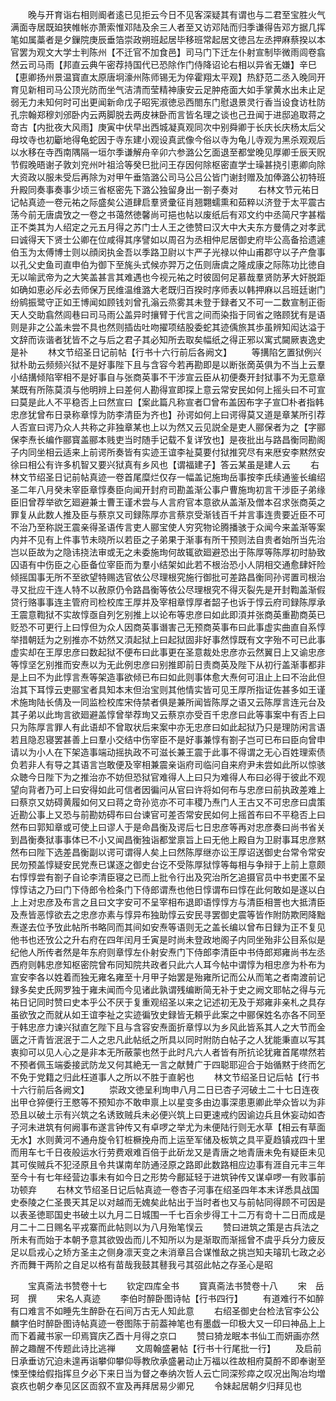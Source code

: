 <!-- { "loadSidebar": true } -->
　　晚与开育诣右相则阍者逺已见拒云今日不见客深疑其有谓也与二君至宝胜火气满面寺居既廹狭帷帐亦萧索惟邓陆及余三人者至又访邓陆而归季谦得告邓方据几挥笔如属藁者是夕鏁院庚辰垂箔崇政朔班起居毕移班常起居文徳吕左丞押麻蔡揆以本官罢为观文大学士判陈州【不迁官不加食邑】司马门下迁左仆射宣制毕微雨闾卷翕然云司马雨【邦直云典午密荐持国代已恐除作门侍降诏论右相以异省无嫌】辛巳【恵卿扬州景温寳直太原唐坰濠州陈师锡无为倅霍翔太平观】热舒范二丞入晚同开育见新相司马公顶光防而坐气洁清而莹精神康安云足肿疮面大如手掌黄水出未止足弱无力未知何时可出更闻新命戊子昭宪淑徳忌西閤东门慰退景灵行香当设食访杜防孔宗翰郑穆刘邠卧内云两脚脱去两皮袜卧而言皆名理之谈也己丑闻于进邸追取蒋之竒古【内批夜大风雨】庚寅中伏早出西城凝真观同次中别舜卿于长庆长庆杨太后父母坟寺也初斸地得龟蛇因于寺东建小观设真武像今俗以寺为龟儿寺观为黑杀观观后以水移在寺西南隅隔一垣尔季谦解舟辛卯六参潞公乞面退至都堂晚见厚卿壬辰天贶节假晚晤谢子敦刘兖州叶祖洽等癸巳批问王存因何除枢密直学士璪甚挠引恵卿向除大资政以服未受后再除为对甲午垂箔潞公司马公吕公皆门谢封赠及加俸潞公初特班升殿同奏事奏事少顷三省枢密先下潞公独留身出一劄子奏对
　　右林文节元祐日记帖真迹一卷元祐之际盛矣公道肆启羣贤彚征肖翘翾蠕熏和茹粹以济登于太平震古荡今前无唐虞攷之一卷之书蔼然徳馨尚可挹也帖以废纸后有邓文约中丞简尺字甚楷正不类其为人绍定之元五月得之苏门士人王之徳赞曰汉大中大夫东方曼倩之对孝武曰诚得天下贤士公卿在位咸得其序譬如以周召为丞相仲尼居御史府毕公高备拾遗遽伯玉为太傅博士则以顔闵执金吾以季路卫尉以卞严子光禄以仲山甫郡守以子产詹事以孔父史鱼司直申伯为御下至旄头式候亦羿万之伍则唐虞之隆成康之际陈功比徳自无以喻武帝为之大笑盖甚言其难遇也今视元祐之时彼固何足慕哉羣贤防茅大奸脱距如确如恵必斥必去师保万民维温维潞大老既归百揆时序师表以韩押麻以吕班廷谢门纷鹓振鹭守正如王博闻如顾钱刘曾孔滃云烝雾其未登于録者又不可一二数宣制正衙天人交助翕然闾巷曰司马雨公盖异时攘臂于代言之间而染指于同省之赂顾犹有是语则是非之公盖未尝不具也然则插齿吐吻擢项结股委蛇其迹偊旅其歩虽辨知闳达溢于文辞而诙谐者犹皆不之与后之君子其必知所去取矣幅纸之得正邪以寓式闚厥衷逸史是补
　　林文节绍圣日记前帖【行书十六行前后各阙文】
　　等搆陷乞置狱例兴狱朴助云频频兴狱不是好事陛下且与含容今若再勘即是以断张啇英俱为不当上云羣小结搆倾陷宰相不是好事自与张商英事不干涉宣云臣从初便奏开封狱事不为无意章某既有所陈莫湏与他明辨上曰差何人勘得宣即探上意云常安民如何上摇头曰不可宣曰莫是此人不平稳否上曰然宣曰【案此篇凡称宣者□曾布盖因布字子宣□朴者指韩忠彦犹曾布日录称章惇为防李清臣为齐也】孙谔如何上曰谔得莫又道是章某所引荐人否宣曰谔乃众人共称之非独章某也上以为然又云见説全是吏人郦保者为之【字郦保李焘长编作郦寳盖郦本贱吏当时随手记载不复详攷也】是夜批出与路昌衡同勘阁子内同坐相云适来上前谔所奏皆有实迹王谊李祉莫要付狱推究尽有来厯安李黙然安徐曰相公有许多机智又要兴狱真有乡风也【谓福建子】答云某虽是建人云
　　右林文节绍圣日记前帖真迹一卷首尾糜烂仅存一幅盖记施珣岳事按李氏续通鉴长编绍圣二年八月癸未宰臣章惇奏臣向闻开封府司勘盖渐公事户曹施珣初言干涉臣子弟缘臣旧曾荐举欲乞廻避兼士曹王谨术尝与人言府官本意欲从盖渐及僧本召求张商英之罪复从此数人推及臣与蔡京又司録陈厚亦言蔡京受渐钱百千并言事连贵要近臣不可不治乃至称説王震亲得圣语传言吏人郦宝使人穷究物论腾播骇于众闻今来盖渐等案内并不见有上件事节未晓所以若臣之子弟果于渐事有所干预则法自贵者始所当先治岂以臣故为之隐讳挠法审或无之未委施珣何故辄欲廻避恐出于陈厚等陈厚初时胁致囚语有中伤臣之心臣备位宰臣而为羣小结架如此若不根治恐小人阴相交通愈肆奸险倾摇国事无所不至欲望特赐选官依公尽理根究施行御批可差路昌衡同孙谔置司根治寻又批应干连人特不以赦原仍令路昌衡等依公尽理根究不得灭裂先是开封鞫盖渐假贷行赂事事连主管府司检校库王厚并及宰相章惇厚者韶子也诉于惇云府司録陈厚承王震意鞫狱不实故惇亟自列乞别推上以论布等忠彦曰如此即湏并张商英重勘商英已贬恐不可更行上曰惇但为众人因商英事谮害己无预商英事布曰此事虚实曲直自系惇举措朝廷为之别推亦不妨然又湏起狱上曰起狱固非好事然惇既有文字殆不可已此事虚实却在王厚忠彦曰数起狱不便布曰此事更在圣意裁处忠彦亦云然翼日上又谕忠彦等惇坚乞别推而安焘以为无此例忠彦曰别推即前日责商英及陛下从初行盖渐事都非是上曰不为此惇言焘等架造事欲倾已布曰如此则事体愈大焘何可沮止上曰不治此但治其下耳惇云吏郦宝者具知本末但治宝则其他情实皆可见王厚所指证佐甚多如王谨术施珣陆长倩及一同监检校库宋侍禁者俱是兼所闻皆陈厚之语又云陈厚言连元台及其子弟以此珣言欲廻避盖惇曾举荐珣又云蔡京亦受百千忠彦曰此等事案中有否上曰只为陈厚言罪人有此语却不曾取状后来案中亦无忠彦曰如此起狱乃只是理防闲言语若且隐忍寝罢甚善上曰羣小交结中伤宰臣不是好事兼惇有劄子岂可已布曰臣向曾申请以为小人在下架造事端动摇执政不可滋长兼王震于此事不得谓之无心百姓理索债负若非人有导之其语言岂敢便及宰相兼震亲诣府司临问自来府尹未尝如此所以惊骇众聴今日陛下为之推治亦不妨但恐狱官难得人上曰只为难得人布曰必得于彼此不观望向背者乃可上曰安得如此可信者因徧问从官曰许将如何布与忠彦曰前执政差难上曰蔡京又妨碍黄履如何又曰蒋之竒孙览亦不可丰稷乃焘门人王古又不可忠彦曰虞策近勘公事上又恐与前勘妨碍布曰台谏官可差否常安民如何上摇首布曰不平稳否上曰然布曰郭知章或可使上曰谬人于是命昌衡及谔后七日忠彦等再对忠彦奏曰尚书省关到昌衡奏狱事事体已不小又闻昌衡独诣都堂禀旨上曰无他上殿自为卫尉事耳忠彦黙然布曰陛下选差昌衡副以谔可谓得人矣上曰然陈厚继亦讼王厚诏送御史台常令常安民勿预盖惇疑安民党焘已谋逐之御史台讫不受陈厚狱惇等每相与争辩于上前上意颇右惇惇尝有劄子自论李清臣寝之已而上批令行出及究治所乞追摄官员中书吏匿不呈惇惇诘之乃曰门下侍郎令检条门下侍郎谓焘也他日惇谓布曰惇在此何敢如是遂以白上上对忠彦及布言之且曰文字安可不呈宰相布退即语惇惇方与清臣相詈也大抵清臣及焘皆恶惇欲去之忠彦亦素与惇异布独助惇云安民寻罢御史震等皆作附防欺罔降黜焘遂去位予攷此帖所书略同而其间如安焘等语则无之盖长编以曾布日録为正不复见他书也还攷公之升右府在四年闰月壬寅是时尚未登政地阁子内同坐殆非公目系似是纪他人所传者然是年东府则章惇左仆射安焘门下侍郎李清臣中书侍郎郑雍尚书左丞西府则韩忠彦知枢密院曾布同知院共政者只此六人耳今帖中谓惇为相忠彦为朴布为宣安李各以姓着而独无雍名雍至十月甲子始罢是殆雍所记而公从而笔之者南渡前记録多矣史氏网罗独于雍未闻而今见诸此孰谓残编断简无补于史之阙文耶帖之得与元祐日记同时赞曰史本乎公不厌于复重观绍圣以来之记述初无及于郑雍非亲札之具存虽欲攷之而就从如王谊李祉之实迹徧攷史録皆无頼乎此案之中郦保姓名亦各不同至于韩忠彦力谏兴狱直乞陛下且与含容安焘面折章惇以为乡风此皆系其人之大节而金匮之汗青皆泯泯于二人之忠凡此帖纸之所具以同时附防白帖子之人犹能秉直以写其衷抑可以见人心之是非本无所蔽蒙也然于此时凡六人者皆有所抗论犹雍首尾噤然若不预者佩玉端委接武防龙又何其絶无一言之献賛广于四聪耶迎合于始循黙于终而乞不免于党籍之归此枉道事人之所以不胜于直躬也
　　林文节绍圣日记后帖【行书十六行前后各阙文】
　　崇政文徳呈利珣申八月二日已杏子河破土二十七日连夜出甲仓猝便行王愍等不预知亦不敢申禀上以星变多由边事深患恵卿此举众皆以为非恐且以破土示有兴筑之名诱致贼兵未必便兴筑上曰更速戒约因谕边兵且休妄动如杏子河未进筑有何阙事布遂言钟传又有卓啰之举尤为未便陆行则无水草【相云有草面无水】水则黄河不通舟旋令钉桩橛挽舟而上运至军储及板筑之具平夏趋镇戎四十里而用车七千日夜般运水行劳费艰难百倍于此斫龙又是青唐之地青唐未免有疑臣未见其可俟贼兵不犯泾原且令共谋南牟防通泾原之路即此数路相应边事有涯自元丰三年至今十有七年经营边事未有如今日之形势今鄜延轻于进筑钟传又谋卓啰一有败事前功顿弃
　　右林文节绍圣日记后帖真迹一卷杏子河事在绍圣四年本末详悉具战国史泰陵之仁圣畏天其足以对越而无媿矣此帖出于当时者也又与前帖同得顾不可因是以表圣徳耶国史书破土以九月二日城围一千七百余步得工十二万有竒十二日而成是月二十二日赐名平戎寨而此帖则以为八月殆笔悮云
　　赞曰进筑之策是古兵法之所未有而始于本朝予意其欲毁齿而儿不知所以为是渐取而渐摇曾不虞乎兵分力疲反足以启戎心之矫方圣主之侧身凛天变之未消章吕合谋惟敌之挑岂知夫璿玑七政之必齐而舞干两阶之自足以格有苗哉我鼓其鼛我弓其弨此帖之存圣心是昭










　　宝真斋法书赞卷十七
　　钦定四库全书
　　寳真斋法书赞卷十八
　　宋　岳珂　撰
　　宋名人真迹
　　李伯时醉卧图诗帖【行书四行】
　　有道难行不如醉有口难言不如睡先生醉卧在石间万古无人知此意
　　右绍圣御史台检法官李公公麟字伯时醉卧图诗帖真迹一卷图陈于前葢神笔也有墨戯一印极大又一印曰神品上上而下着藏书家一印焉寳庆乙酉十月得之京口
　　赞曰猗龙眠本书仙工而妍画亦然醉之趣醒不传题此诗比逃禅
　　文周翰盛暑帖【行书十行尾批一行】
　　及启前日承垂访冗迫未遑再诣攀仰攀仰辱教欣承盛暑动止万福以徃故相府莫酹不即奉谢至悚至悚给假指挥旦夕必下来日当为督之奉纳次哲人云亡同深殄瘁之叹况出陶冶均増哀疚也朝夕奉见区区靣叙不宣及再拜居易少卿兄
　　令妹起居朝夕归拜见也
